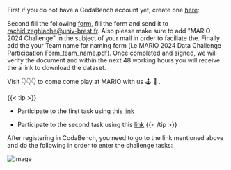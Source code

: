 First if you do not have a CodaBench account yet, create one [here](https://www.codabench.org/accounts/signup): 

Second fill the following [form](https://github.com/YouvenZ/MARIO-Challenge-MICCAI-2024/blob/main/MARIO%202024%20Data%20Challenge%20Participation%20Form.pdf), fill the form and send it to rachid.zeghlache@univ-brest.fr. Also please make sure to add "MARIO 2024 Challenge" in the subject of your mail in order to faciliate the. Finally add the your Team name for naming form (i.e  MARIO 2024 Data Challenge Participation Form_team_name.pdf). Once completed and signed, we will verify the document and within the next 48 working hours you will receive the a link to download the dataset. 

Visit 👇👇👇 to come come play at MARIO with us 🕹️ 🍄 .


{{< tip >}}
- Participate to the first task using this [link](https://www.codabench.org/competitions/2851/)

- Participate to the second task using this [link](https://www.codabench.org/competitions/2851/) 
{{< /tip >}}


After registering in CodaBench, you need to go to the link mentioned above and do the following in order to enter the challenge tasks:


![image](../images/tuto_register.png)